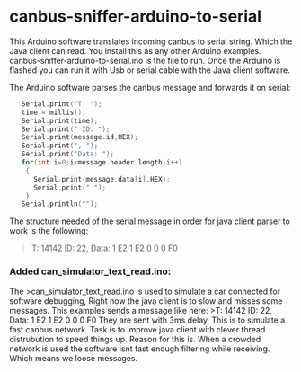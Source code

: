 # canbus-sniffer-arduino-to-serial

This Arduino software translates incoming canbus to serial string. Which the Java client can read.
You install this as any other Arduino examples. canbus-sniffer-arduino-to-serial.ino is the file to run.
Once the Arduino is flashed you can run it with Usb or serial cable with the Java client software.


The Arduino software parses the canbus message and forwards it on serial:
```c++
   Serial.print("T: ");
   time = millis();
   Serial.print(time);
   Serial.print(" ID: ");
   Serial.print(message.id,HEX);
   Serial.print(", ");
   Serial.print("Data: ");
   for(int i=0;i<message.header.length;i++)
    {
      Serial.print(message.data[i],HEX);
      Serial.print(" ");
    }
   Serial.println("");
```

The structure needed of the serial message in order for java client parser to work is the following:
>T: 14142 ID: 22, Data: 1 E2 1 E2 0 0 0 F0


### Added can_simulator_text_read.ino:
The >can_simulator_text_read.ino is used to simulate a car connected for software debugging,
Right now the java client is to slow and misses some messages. 
This examples sends a message like here: >T: 14142 ID: 22, Data: 1 E2 1 E2 0 0 0 F0
They are sent with 3ms delay, This is to simulate a fast canbus network.
Task is to improve java client with clever thread distrubution to speed things up.
Reason for this is. When a crowded network is used the software isnt fast enough filtering while receiving. Which means we loose messages.
